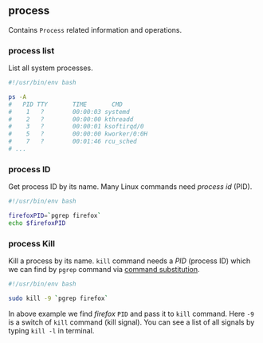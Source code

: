 ## process

Contains `Process` related information and operations.

### process list

List all system processes.

```bash
#!/usr/bin/env bash

ps -A
#   PID TTY       TIME       CMD
#    1   ?        00:00:03 systemd
#    2   ?        00:00:00 kthreadd
#    3   ?        00:00:01 ksoftirqd/0
#    5   ?        00:00:00 kworker/0:0H
#    7   ?        00:01:46 rcu_sched
# ...
```

### process ID

Get process ID by its name. Many Linux commands need *process id* (PID).

```bash
#!/usr/bin/env bash

firefoxPID=`pgrep firefox`
echo $firefoxPID
```

### process Kill

Kill a process by its name. `kill` command needs a *PID* (process ID) which we can find by `pgrep` command via [command substitution](#command-substitution).

```bash
#!/usr/bin/env bash

sudo kill -9 `pgrep firefox`
```

In above example we find *firefox* `PID` and pass it to `kill` command. Here `-9` is a switch of `kill` command (kill signal). You can see a list of all signals by typing `kill -l` in terminal.
